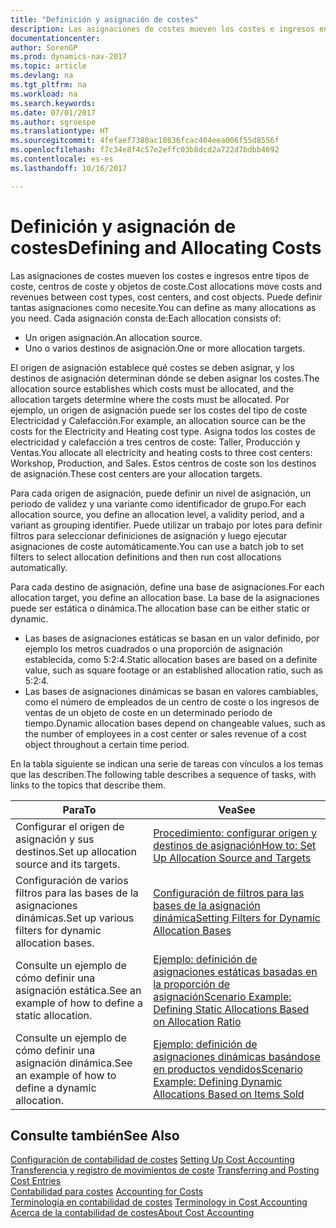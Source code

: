 ```yaml
---
title: "Definición y asignación de costes"
description: Las asignaciones de costes mueven los costes e ingresos entre tipos de coste, centros de coste y objetos de coste. Puede definir tantas asignaciones como necesite.
documentationcenter: 
author: SorenGP
ms.prod: dynamics-nav-2017
ms.topic: article
ms.devlang: na
ms.tgt_pltfrm: na
ms.workload: na
ms.search.keywords: 
ms.date: 07/01/2017
ms.author: sgroespe
ms.translationtype: HT
ms.sourcegitcommit: 4fefaef7380ac10836fcac404eea006f55d8556f
ms.openlocfilehash: f7c34e8f4c57e2effc03b8dcd2a722d7bdbb4692
ms.contentlocale: es-es
ms.lasthandoff: 10/16/2017

---
```

# <a name="defining-and-allocating-costs"></a><span data-ttu-id="f1975-104">Definición y asignación de costes</span><span class="sxs-lookup"><span data-stu-id="f1975-104">Defining and Allocating Costs</span></span>
<span data-ttu-id="f1975-105">Las asignaciones de costes mueven los costes e ingresos entre tipos de coste, centros de coste y objetos de coste.</span><span class="sxs-lookup"><span data-stu-id="f1975-105">Cost allocations move costs and revenues between cost types, cost centers, and cost objects.</span></span> <span data-ttu-id="f1975-106">Puede definir tantas asignaciones como necesite.</span><span class="sxs-lookup"><span data-stu-id="f1975-106">You can define as many allocations as you need.</span></span> <span data-ttu-id="f1975-107">Cada asignación consta de:</span><span class="sxs-lookup"><span data-stu-id="f1975-107">Each allocation consists of:</span></span>  

-   <span data-ttu-id="f1975-108">Un origen asignación.</span><span class="sxs-lookup"><span data-stu-id="f1975-108">An allocation source.</span></span>  
-   <span data-ttu-id="f1975-109">Uno o varios destinos de asignación.</span><span class="sxs-lookup"><span data-stu-id="f1975-109">One or more allocation targets.</span></span>  

<span data-ttu-id="f1975-110">El origen de asignación establece qué costes se deben asignar, y los destinos de asignación determinan dónde se deben asignar los costes.</span><span class="sxs-lookup"><span data-stu-id="f1975-110">The allocation source establishes which costs must be allocated, and the allocation targets determine where the costs must be allocated.</span></span> <span data-ttu-id="f1975-111">Por ejemplo, un origen de asignación puede ser los costes del tipo de coste Electricidad y Calefacción.</span><span class="sxs-lookup"><span data-stu-id="f1975-111">For example, an allocation source can be the costs for the Electricity and Heating cost type.</span></span> <span data-ttu-id="f1975-112">Asigna todos los costes de electricidad y calefacción a tres centros de coste: Taller, Producción y Ventas.</span><span class="sxs-lookup"><span data-stu-id="f1975-112">You allocate all electricity and heating costs to three cost centers: Workshop, Production, and Sales.</span></span> <span data-ttu-id="f1975-113">Estos centros de coste son los destinos de asignación.</span><span class="sxs-lookup"><span data-stu-id="f1975-113">These cost centers are your allocation targets.</span></span>  

<span data-ttu-id="f1975-114">Para cada origen de asignación, puede definir un nivel de asignación, un periodo de validez y una variante como identificador de grupo.</span><span class="sxs-lookup"><span data-stu-id="f1975-114">For each allocation source, you define an allocation level, a validity period, and a variant as grouping identifier.</span></span> <span data-ttu-id="f1975-115">Puede utilizar un trabajo por lotes para definir filtros para seleccionar definiciones de asignación y luego ejecutar asignaciones de coste automáticamente.</span><span class="sxs-lookup"><span data-stu-id="f1975-115">You can use a batch job to set filters to select allocation definitions and then run cost allocations automatically.</span></span>  

<span data-ttu-id="f1975-116">Para cada destino de asignación, define una base de asignaciones.</span><span class="sxs-lookup"><span data-stu-id="f1975-116">For each allocation target, you define an allocation base.</span></span> <span data-ttu-id="f1975-117">La base de la asignaciones puede ser estática o dinámica.</span><span class="sxs-lookup"><span data-stu-id="f1975-117">The allocation base can be either static or dynamic.</span></span>  

-   <span data-ttu-id="f1975-118">Las bases de asignaciones estáticas se basan en un valor definido, por ejemplo los metros cuadrados o una proporción de asignación establecida, como 5:2:4.</span><span class="sxs-lookup"><span data-stu-id="f1975-118">Static allocation bases are based on a definite value, such as square footage or an established allocation ratio, such as 5:2:4.</span></span>  
-   <span data-ttu-id="f1975-119">Las bases de asignaciones dinámicas se basan en valores cambiables, como el número de empleados de un centro de coste o los ingresos de ventas de un objeto de coste en un determinado periodo de tiempo.</span><span class="sxs-lookup"><span data-stu-id="f1975-119">Dynamic allocation bases depend on changeable values, such as the number of employees in a cost center or sales revenue of a cost object throughout a certain time period.</span></span>  

<span data-ttu-id="f1975-120">En la tabla siguiente se indican una serie de tareas con vínculos a los temas que las describen.</span><span class="sxs-lookup"><span data-stu-id="f1975-120">The following table describes a sequence of tasks, with links to the topics that describe them.</span></span>

|<span data-ttu-id="f1975-121">Para</span><span class="sxs-lookup"><span data-stu-id="f1975-121">To</span></span>|<span data-ttu-id="f1975-122">Vea</span><span class="sxs-lookup"><span data-stu-id="f1975-122">See</span></span>|  
|--------|---------|  
|<span data-ttu-id="f1975-123">Configurar el origen de asignación y sus destinos.</span><span class="sxs-lookup"><span data-stu-id="f1975-123">Set up allocation source and its targets.</span></span>|[<span data-ttu-id="f1975-124">Procedimiento: configurar origen y destinos de asignación</span><span class="sxs-lookup"><span data-stu-id="f1975-124">How to: Set Up Allocation Source and Targets</span></span>](finance-how-to-set-up-allocation-source-and-targets.md)|  
|<span data-ttu-id="f1975-125">Configuración de varios filtros para las bases de la asignaciones dinámicas.</span><span class="sxs-lookup"><span data-stu-id="f1975-125">Set up various filters for dynamic allocation bases.</span></span>|[<span data-ttu-id="f1975-126">Configuración de filtros para las bases de la asignación dinámica</span><span class="sxs-lookup"><span data-stu-id="f1975-126">Setting Filters for Dynamic Allocation Bases</span></span>](finance-setting-filters-for-dynamic-allocation-bases.md)|  
|<span data-ttu-id="f1975-127">Consulte un ejemplo de cómo definir una asignación estática.</span><span class="sxs-lookup"><span data-stu-id="f1975-127">See an example of how to define a static allocation.</span></span>|[<span data-ttu-id="f1975-128">Ejemplo: definición de asignaciones estáticas basadas en la proporción de asignación</span><span class="sxs-lookup"><span data-stu-id="f1975-128">Scenario Example: Defining Static Allocations Based on Allocation Ratio</span></span>](finance-scenario-example-defining-static-allocations-based-on-allocation-ratio.md)|  
|<span data-ttu-id="f1975-129">Consulte un ejemplo de cómo definir una asignación dinámica.</span><span class="sxs-lookup"><span data-stu-id="f1975-129">See an example of how to define a dynamic allocation.</span></span>|[<span data-ttu-id="f1975-130">Ejemplo: definición de asignaciones dinámicas basándose en productos vendidos</span><span class="sxs-lookup"><span data-stu-id="f1975-130">Scenario Example: Defining Dynamic Allocations Based on Items Sold</span></span>](finance-scenario-example-defining-dynamic-allocations-based-on-items-sold.md)|  

## <a name="see-also"></a><span data-ttu-id="f1975-131">Consulte también</span><span class="sxs-lookup"><span data-stu-id="f1975-131">See Also</span></span>  
 <span data-ttu-id="f1975-132">[Configuración de contabilidad de costes](finance-set-up-cost-accounting.md) </span><span class="sxs-lookup"><span data-stu-id="f1975-132">[Setting Up Cost Accounting](finance-set-up-cost-accounting.md) </span></span>  
 <span data-ttu-id="f1975-133">[Transferencia y registro de movimientos de coste](finance-transfer-and-post-cost-entries.md) </span><span class="sxs-lookup"><span data-stu-id="f1975-133">[Transferring and Posting Cost Entries](finance-transfer-and-post-cost-entries.md) </span></span>  
 <span data-ttu-id="f1975-134">[Contabilidad para costes](finance-manage-cost-accounting.md) </span><span class="sxs-lookup"><span data-stu-id="f1975-134">[Accounting for Costs](finance-manage-cost-accounting.md) </span></span>  
 <span data-ttu-id="f1975-135">[Terminología en contabilidad de costes](finance-terminology-in-cost-accounting.md) </span><span class="sxs-lookup"><span data-stu-id="f1975-135">[Terminology in Cost Accounting](finance-terminology-in-cost-accounting.md) </span></span>  
 [<span data-ttu-id="f1975-136">Acerca de la contabilidad de costes</span><span class="sxs-lookup"><span data-stu-id="f1975-136">About Cost Accounting</span></span>](finance-about-cost-accounting.md)

